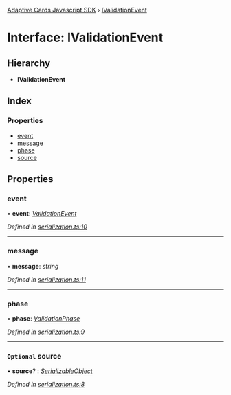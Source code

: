 [Adaptive Cards Javascript SDK](../README.md) › [IValidationEvent](ivalidationevent.md)

# Interface: IValidationEvent

## Hierarchy

* **IValidationEvent**

## Index

### Properties

* [event](ivalidationevent.md#event)
* [message](ivalidationevent.md#message)
* [phase](ivalidationevent.md#phase)
* [source](ivalidationevent.md#optional-source)

## Properties

###  event

• **event**: *[ValidationEvent](../enums/validationevent.md)*

*Defined in [serialization.ts:10](https://github.com/microsoft/AdaptiveCards/blob/8588bd5ad/source/nodejs/adaptivecards/src/serialization.ts#L10)*

___

###  message

• **message**: *string*

*Defined in [serialization.ts:11](https://github.com/microsoft/AdaptiveCards/blob/8588bd5ad/source/nodejs/adaptivecards/src/serialization.ts#L11)*

___

###  phase

• **phase**: *[ValidationPhase](../enums/validationphase.md)*

*Defined in [serialization.ts:9](https://github.com/microsoft/AdaptiveCards/blob/8588bd5ad/source/nodejs/adaptivecards/src/serialization.ts#L9)*

___

### `Optional` source

• **source**? : *[SerializableObject](../classes/serializableobject.md)*

*Defined in [serialization.ts:8](https://github.com/microsoft/AdaptiveCards/blob/8588bd5ad/source/nodejs/adaptivecards/src/serialization.ts#L8)*
